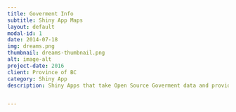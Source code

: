 ```yaml
---
title: Goverment Info
subtitle: Shiny App Maps
layout: default
modal-id: 1
date: 2014-07-18
img: dreams.png
thumbnail: dreams-thumbnail.png
alt: image-alt
project-date: 2016
client: Province of BC
category: Shiny App
description: Shiny Apps that take Open Source Goverment data and provide maps/charts and tables to aid decision makers and keep


---
```

